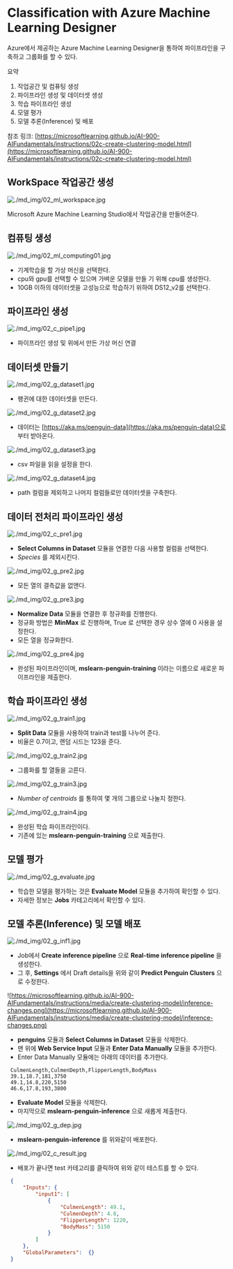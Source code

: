 # Classification with Azure Machine Learning Designer

Azure에서 제공하는 Azure Machine Learning Designer을 통하여 파이프라인을 구축하고 그룹화를 할 수 있다.

요약
1. 작업공간 및 컴퓨팅 생성
2. 파이프라인 생성 및 데이터셋 생성
3. 학습 파이프라인 생성
4. 모델 평가
5. 모델 추론(Inference) 및 배포

참조 링크: [https://microsoftlearning.github.io/AI-900-AIFundamentals/instructions/02c-create-clustering-model.html](https://microsoftlearning.github.io/AI-900-AIFundamentals/instructions/02c-create-clustering-model.html)

## WorkSpace 작업공간 생성

![./md_img/02_ml_workspace.jpg](./md_img/02_ml_workspace.jpg)

Microsoft Azure Machine Learning Studio에서 작업공간을 만들어준다. 

## 컴퓨팅 생성

![./md_img/02_ml_computing01.jpg](./md_img/02_ml_computing01.jpg)

* 기계학습을 할 가상 머신을 선택한다.
* cpu와 gpu를 선택할 수 있으며 가벼운 모델을 만들 기 위해 cpu를 생성한다.
* 10GB 이하의 데이터셋을 고성능으로 학습하기 위하여 DS12_v2를 선택한다.

## 파이프라인 생성

![./md_img/02_c_pipe1.jpg](./md_img/02_c_pipe1.jpg)

* 파이프라인 생성 및 위에서 만든 가상 머신 연결

## 데이터셋 만들기

![./md_img/02_g_dataset1.jpg](./md_img/02_g_dataset1.jpg)  

* 팽귄에 대한 데이터셋을 만든다.  

![./md_img/02_g_dataset2.jpg](./md_img/02_g_dataset2.jpg)  

* 데이터는 [https://aka.ms/penguin-data](https://aka.ms/penguin-data)으로 부터 받아온다.  

![./md_img/02_g_dataset3.jpg](./md_img/02_g_dataset3.jpg)  

* csv 파일을 읽을 설정을 한다.

![./md_img/02_g_dataset4.jpg](./md_img/02_g_dataset4.jpg)  

* path 컬럼을 제외하고 나머지 컬럼들로만 데이터셋을 구축한다.

## 데이터 전처리 파이프라인 생성

![./md_img/02_c_pre1.jpg](./md_img/02_g_pre1.jpg)  

 * __Select Columns in Dataset__ 모듈을 연결한 다음 사용할 컬럼을 선택한다.  
 * _Species_ 를 제외시킨다.

![./md_img/02_g_pre2.jpg](./md_img/02_g_pre2.jpg)

* 모든 열의 결측값을 없앤다.

![./md_img/02_g_pre3.jpg](./md_img/02_g_pre3.jpg)  

* __Normalize Data__ 모듈을 연결한 후 정규화를 진행한다.
* 정규화 방법은 __MinMax__ 로 진행하며, True 로 선택한 경우 상수 열에 0 사용을 설정한다.
* 모든 열을 정규화한다.

![./md_img/02_g_pre4.jpg](./md_img/02_g_pre4.jpg)  

* 완성된 파이프라인이며, __mslearn-penguin-training__ 이라는 이름으로 새로운 파이프라인을 제출한다.

## 학습 파이프라인 생성

![./md_img/02_g_train1.jpg](./md_img/02_g_train1.jpg)

* __Split Data__ 모듈을 사용하여 train과 test를 나누어 준다.
* 비율은 0.7이고, 랜덤 시드는 123을 준다.

![./md_img/02_g_train2.jpg](./md_img/02_g_train2.jpg)

* 그룹화를 할 열들을 고른다.

![./md_img/02_g_train3.jpg](./md_img/02_g_train3.jpg)  

* _Number of centroids_ 를 통하여 몇 개의 그룹으로 나눌지 정한다.

![./md_img/02_g_train4.jpg](./md_img/02_g_train4.jpg)

* 완성된 학습 파이프라인이다.
* 기존에 있는 __mslearn-penguin-training__ 으로 제출한다.  

## 모델 평가

![./md_img/02_g_evaluate.jpg](./md_img/02_g_evaluate.jpg)

* 학습한 모델을 평가하는 것은 __Evaluate Model__ 모듈을 추가하여 확인할 수 있다.
* 자세한 정보는 __Jobs__ 카테고리에서 확인할 수 있다.

## 모델 추론(Inference) 및 모델 배포

![./md_img/02_g_inf1.jpg](./md_img/02_g_inf1.jpg)

* Job에서 __Create inference pipeline__ 으로 __Real-time inference pipeline__ 을 생성한다.
* 그 후, __Settings__ 에서 Draft details을 위와 같이 __Predict Penguin Clusters__ 으로 수정한다.  

![https://microsoftlearning.github.io/AI-900-AIFundamentals/instructions/media/create-clustering-model/inference-changes.png](https://microsoftlearning.github.io/AI-900-AIFundamentals/instructions/media/create-clustering-model/inference-changes.png)

* __penguins__ 모듈과 __Select Columns in Dataset__ 모듈을 삭제한다.
* 맨 위에 __Web Service Input__ 모듈과 __Enter Data Manually__ 모듈을 추가한다.
* Enter Data Manually 모듈에는 아래의 데이터를 추가한다.  

```
 CulmenLength,CulmenDepth,FlipperLength,BodyMass
 39.1,18.7,181,3750
 49.1,14.8,220,5150
 46.6,17.8,193,3800
```
* __Evaluate Model__ 모듈을 삭제한다.
* 마지막으로 __mslearn-penguin-inference__ 으로 새롭게 제출한다.

![./md_img/02_g_dep.jpg](./md_img/02_g_dep.jpg)  

* __mslearn-penguin-inference__ 를 위와같이 배포한다.  

![./md_img/02_c_result.jpg](./md_img/02_g_result.jpg)

* 배포가 끝나면 test 카테고리를 클릭하여 위와 같이 테스트를 할 수 있다.

```json
 {
     "Inputs": {
         "input1": [
             {
                 "CulmenLength": 49.1,
                 "CulmenDepth": 4.8,
                 "FlipperLength": 1220,
                 "BodyMass": 5150
             }
         ]
     },
     "GlobalParameters":  {}
 }
```

